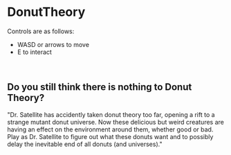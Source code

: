 # DonutTheory
Controls are as follows: <br/>
* WASD or arrows to move 
* E to interact <br/>
<br/>

## Do you still think there is nothing to Donut Theory?
"Dr. Satellite has accidently taken donut theory too far, opening a rift to a strange mutant donut universe. Now these delicious but weird creatures are having an effect on the environment around them, whether good or bad. Play as Dr. Satellite to figure out what these donuts want and to possibly delay the inevitable end of all donuts (and universes)."
